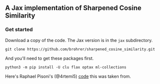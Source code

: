 ## A Jax implementation of Sharpened Cosine Similarity

### Get started

Download a copy of the code. The Jax version is in the `jax` subdirectory.

```
git clone https://github.com/brohrer/sharpened_cosine_similarity.git
```

And you'll need to get these packages first.
```
python3 -m pip install -U clu flax optax ml-collections
```

Here's Raphael Pisoni's (@4rtemi5) [code](https://colab.research.google.com/drive/1KUKFEMneQMS3OzPYnWZGkEnry3PdzCfn) this was taken from.

